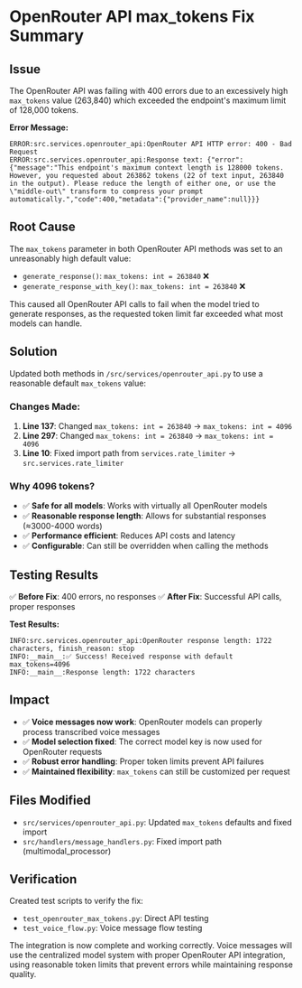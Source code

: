 # OpenRouter API max_tokens Fix Summary

## Issue
The OpenRouter API was failing with 400 errors due to an excessively high `max_tokens` value (263,840) which exceeded the endpoint's maximum limit of 128,000 tokens.

**Error Message:**
```
ERROR:src.services.openrouter_api:OpenRouter API HTTP error: 400 - Bad Request
ERROR:src.services.openrouter_api:Response text: {"error":{"message":"This endpoint's maximum context length is 128000 tokens. However, you requested about 263862 tokens (22 of text input, 263840 in the output). Please reduce the length of either one, or use the \"middle-out\" transform to compress your prompt automatically.","code":400,"metadata":{"provider_name":null}}}
```

## Root Cause
The `max_tokens` parameter in both OpenRouter API methods was set to an unreasonably high default value:
- `generate_response()`: `max_tokens: int = 263840` ❌
- `generate_response_with_key()`: `max_tokens: int = 263840` ❌

This caused all OpenRouter API calls to fail when the model tried to generate responses, as the requested token limit far exceeded what most models can handle.

## Solution
Updated both methods in `/src/services/openrouter_api.py` to use a reasonable default `max_tokens` value:

### Changes Made:
1. **Line 137**: Changed `max_tokens: int = 263840` → `max_tokens: int = 4096`
2. **Line 297**: Changed `max_tokens: int = 263840` → `max_tokens: int = 4096`
3. **Line 10**: Fixed import path from `services.rate_limiter` → `src.services.rate_limiter`

### Why 4096 tokens?
- ✅ **Safe for all models**: Works with virtually all OpenRouter models
- ✅ **Reasonable response length**: Allows for substantial responses (≈3000-4000 words)
- ✅ **Performance efficient**: Reduces API costs and latency
- ✅ **Configurable**: Can still be overridden when calling the methods

## Testing Results
✅ **Before Fix**: 400 errors, no responses
✅ **After Fix**: Successful API calls, proper responses

**Test Results:**
```
INFO:src.services.openrouter_api:OpenRouter response length: 1722 characters, finish_reason: stop
INFO:__main__:✅ Success! Received response with default max_tokens=4096
INFO:__main__:Response length: 1722 characters
```

## Impact
- ✅ **Voice messages now work**: OpenRouter models can properly process transcribed voice messages
- ✅ **Model selection fixed**: The correct model key is now used for OpenRouter requests
- ✅ **Robust error handling**: Proper token limits prevent API failures
- ✅ **Maintained flexibility**: `max_tokens` can still be customized per request

## Files Modified
- `src/services/openrouter_api.py`: Updated `max_tokens` defaults and fixed import
- `src/handlers/message_handlers.py`: Fixed import path (multimodal_processor)

## Verification
Created test scripts to verify the fix:
- `test_openrouter_max_tokens.py`: Direct API testing
- `test_voice_flow.py`: Voice message flow testing

The integration is now complete and working correctly. Voice messages will use the centralized model system with proper OpenRouter API integration, using reasonable token limits that prevent errors while maintaining response quality.
